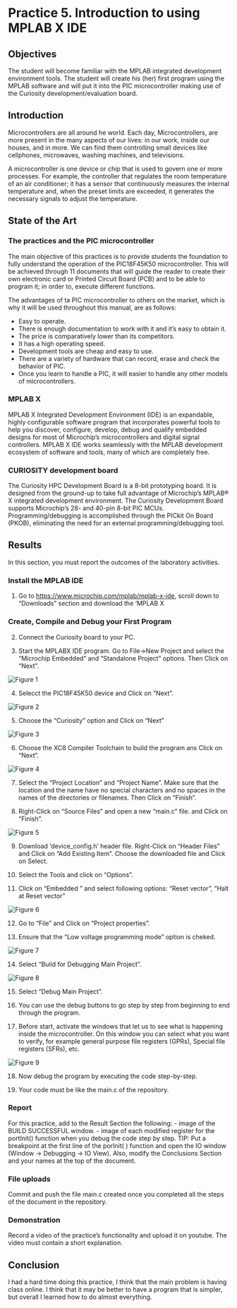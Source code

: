 # Practice 5. Introduction to using MPLAB X IDE


## Objectives
The student will become familiar with the MPLAB
integrated development environment tools. The student
will create his (her) first program using the MPLAB
software and will put it into the PIC microcontroller
making use of the Curiosity development/evaluation
board.


## Introduction

Microcontrollers are all around  he world. Each day, Microcontrollers, are more present in the many aspects of our lives: in our work, inside our houses, and in more. We can find them controlling small devices like cellphones, microwaves, washing machines, and televisions.

A microcontroller is one device or chip that is used to govern one or more processes. For example, the controller that regulates the room temperature of an air conditioner; it has a sensor that continuously measures the internal temperature and, when the preset limits are exceeded, it generates the necessary signals to adjust the temperature.

## State of the Art

### The practices and the PIC microcontroller

The main objective of this practices is to provide students the foundation to fully understand the operation of the PIC18F45K50 microcontroller. This will be achieved through 11 documents that will guide the reader to create their own electronic card or Printed Circuit Board (PCB) and to be able to program it; in order to, execute different functions.

The advantages of ta PIC microcontroller to others on the market, which is why it will be used throughout this manual, are as follows:

- Easy to operate.
- There is enough documentation to work with it and it’s easy to obtain it.
- The price is comparatively lower than its competitors.
- It has a high operating speed.
- Development tools are cheap and easy to use.
- There are a variety of hardware that can record, erase and check the behavior of PIC.
- Once you learn to handle a PIC, it will easier to handle any other models of microcontrollers.


### MPLAB X
MPLAB X Integrated Development Environment (IDE) is an expandable, highly configurable software program that incorporates powerful tools to help you discover, configure, develop, debug and qualify embedded designs for most of Microchip’s microcontrollers and digital signal controllers. MPLAB X IDE works seamlessly with the MPLAB development ecosystem of software and tools, many of which are completely free. 

### CURIOSITY development board
The Curiosity HPC Development Board is a 8-bit prototyping board. It is designed from the ground-up to take full advantage of Microchip’s MPLAB® X integrated development environment. The Curiosity Development Board supports Microchip’s 28- and 40-pin 8-bit PIC MCUs. Programming/debugging is accomplished through the PICkit On Board (PKOB), eliminating the need for an external programming/debugging tool.


## Results

In this section, you must report the outcomes of the laboratory activities.

### Install the MPLAB IDE

1. Go to https://www.microchip.com/mplab/mplab-x-ide, scroll down to “Downloads” section and download the ‘MPLAB X

### Create, Compile and Debug your First Program

2. Connect the Curiosity board to your PC.

3. Start the MPLABX IDE program. Go to File->New Project and select the “Microchip Embedded” and “Standalone Project” options. Then Click on “Next”.

![Figure 1](./img/fig1.png)

4. Selecct the PIC18F45K50 device and Click on “Next”.


![Figure 2](./img/fig2.png)

5. Choose the “Curiosity” option and Click on “Next”

![Figure 3](./img/fig3.png)

6. Choose the XC8 Compiler Toolchain to build the program ans Click on “Next”.

![Figure 4](./img/fig4.png)

7. Select the “Project Location” and “Project Name”. Make sure that the location and the name have no special characters and no spaces in the names of the directories or filenames. Then Click on “Finish”.

8. Right-Click on “Source Files” and open a new “main.c” file. and Click on “Finish”.

![Figure 5](./img/fig5.png)


9. Download ‘device\_config.h’ header file. Right-Click on “Header Files” and Click on “Add Existing Item”. Choose the downloaded file and Click on Select.

10.  Select the Tools and click on “Options”.

11. Click on “Embedded ” and select following options: “Reset vector”, “Halt at Reset vector”

![Figure 6](./img/fig6.png)


12. Go to “File” and Click on “Project properties”.

13. Ensure that the “Low voltage programming mode” option is cheked.

![Figure 7](./img/fig7.png)

14. Select “Build for Debugging Main Project”.

![Figure 8](./img/fig8.png)

15. Select “Debug Main Project”.

16. You can use the debug buttons to go step by step from beginning to end through the program.

17. Before start, activate the windows that let us to see what is happening inside the microcontroller. On this
window you can select what you want to verify, for example general purpose file registers (GPRs), Special file registers (SFRs), etc.

![Figure 9](./img/fig9.png)

18. Now debug the program by executing the code step-by-step.

19. Your code must be like the main.c of the repository.

### Report
For this practice, add to the Result Section the following:
    - image of the BUILD SUCCESSFUL window.
    - image of each modified register for the portInit() function when you debug the code step by step. TIP: Put a breakpoint at the first line of the porInit( ) function and open the IO window (Window → Debugging → IO View). Also, modify the Conclusions Section and your names at the top of the document.

### File uploads
Commit and push the file main.c created once you completed all the steps of the document in the repository.

### Demonstration
Record a video of the practice’s functionality and upload it on youtube. The video must contain a short explanation.

## Conclusion

I had a hard time doing this practice, I think that the main problem is having class online. I think that it may be better to have a program that is simpler, but overall I learned how to do almost everything.
